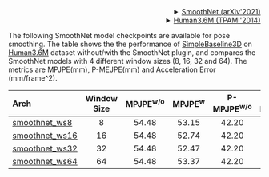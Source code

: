 <!-- [OTHERS] -->

<details>
<summary align="right"><a href="https://arxiv.org/abs/2112.13715">SmoothNet (arXiv'2021)</a></summary>

```bibtex
@article{zeng2021smoothnet,
  title={SmoothNet: A Plug-and-Play Network for Refining Human Poses in Videos},
  author={Zeng, Ailing and Yang, Lei and Ju, Xuan and Li, Jiefeng and Wang, Jianyi and Xu, Qiang},
  journal={arXiv preprint arXiv:2112.13715},
  year={2021}
}
```

</details>

<!-- [DATASET] -->

<details>
<summary align="right"><a href="https://ieeexplore.ieee.org/abstract/document/6682899/">Human3.6M (TPAMI'2014)</a></summary>

```bibtex
@article{h36m_pami,
  author = {Ionescu, Catalin and Papava, Dragos and Olaru, Vlad and Sminchisescu,  Cristian},
  title = {Human3.6M: Large Scale Datasets and Predictive Methods for 3D Human Sensing in Natural Environments},
  journal = {IEEE Transactions on Pattern Analysis and Machine Intelligence},
  publisher = {IEEE Computer Society},
  volume = {36},
  number = {7},
  pages = {1325-1339},
  month = {jul},
  year = {2014}
}
```

</details>

The following SmoothNet model checkpoints are available for pose smoothing. The table shows the the performance of [SimpleBaseline3D](https://arxiv.org/abs/1705.03098) on [Human3.6M](https://ieeexplore.ieee.org/abstract/document/6682899/) dataset without/with the SmoothNet plugin, and compares the SmoothNet models with 4 different window sizes (8, 16, 32 and 64). The metrics are MPJPE(mm), P-MEJPE(mm) and Acceleration Error (mm/frame^2).

| Arch                                 | Window Size | MPJPE<sup>w/o</sup> | MPJPE<sup>w</sup> | P-MPJPE<sup>w/o</sup> | P-MPJPE<sup>w</sup> | AC. Err<sup>w/o</sup> | AC. Err<sup>w</sup> |                 ckpt                  |
| :----------------------------------- | :---------: | :-----------------: | :---------------: | :-------------------: | :-----------------: | :-------------------: | :-----------------: | :-----------------------------------: |
| [smoothnet_ws8](/configs/_base_/filters/smoothnet_t8_h36m.py) |      8      |        54.48        |       53.15       |         42.20         |        41.32        |         19.18         |        1.87         | [ckpt](https://download.openmmlab.com/mmpose/plugin/smoothnet/smoothnet_ws8_h36m.pth) |
| [smoothnet_ws16](/configs/_base_/filters/smoothnet_t16_h36m.py) |     16      |        54.48        |       52.74       |         42.20         |        41.20        |         19.18         |        1.22         | [ckpt](https://download.openmmlab.com/mmpose/plugin/smoothnet/smoothnet_ws16_h36m.pth) |
| [smoothnet_ws32](/configs/_base_/filters/smoothnet_t32_h36m.py) |     32      |        54.48        |       52.47       |         42.20         |        40.84        |         19.18         |        0.99         | [ckpt](https://download.openmmlab.com/mmpose/plugin/smoothnet/smoothnet_ws32_h36m.pth) |
| [smoothnet_ws64](/configs/_base_/filters/smoothnet_t64_h36m.py) |     64      |        54.48        |       53.37       |         42.20         |        40.77        |         19.18         |        0.92         | [ckpt](https://download.openmmlab.com/mmpose/plugin/smoothnet/smoothnet_ws64_h36m.pth) |

